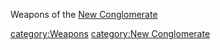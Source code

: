 Weapons of the [New Conglomerate](/New_Conglomerate "wikilink")

[category:Weapons](/category:Weapons "wikilink") [category:New
Conglomerate](/category:New_Conglomerate "wikilink")
